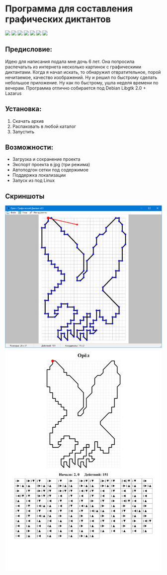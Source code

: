 # Программа для составления графических диктантов

![](https://img.shields.io/github/v/release/accuratealx/GraphicDictation)
![](https://img.shields.io/github/stars/accuratealx/GraphicDictation)
![](https://img.shields.io/github/downloads/accuratealx/GraphicDictation/total)
![](https://img.shields.io/github/repo-size/accuratealx/GraphicDictation)
![](https://img.shields.io/github/release-date/accuratealx/GraphicDictation)
![](https://img.shields.io/github/last-commit/accuratealx/GraphicDictation)
![](https://img.shields.io/github/languages/top/accuratealx/GraphicDictation)

## Предисловие:
Идею для написания подала мне дочь 6 лет. Она попросила распечатьть из интернета несколько картинок с графическими диктантами. Когда я начал искать, то обнаружил отвратительное, порой нечитаемое, качество изображений. Ну и решил по быстрому сделать небольшое приложение. Ну как по быстрому, ушла неделя времени по вечерам. Программа отлично собирается под Debian Libgtk 2.0 + Lazarus

## Установка:
1. Скачать архив
2. Распаковать в любой каталог
3. Запустить

## Возможности:
- Загрузка и сохранение проекта
- Экспорт проекта в jpg (три режима)
- Автоподгон сетки под содержимое
- Поддержка локализации
- Запуск из под Linux

## Скриншоты
![](https://github.com/accuratealx/GraphicDictation/raw/master/Screenshots/Screenshot001.png)
![](https://github.com/accuratealx/GraphicDictation/raw/master/Screenshots/Screenshot002.jpg)
